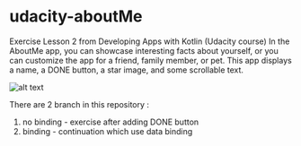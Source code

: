 # udacity-aboutMe
Exercise Lesson 2 from Developing Apps with Kotlin (Udacity course)
In the AboutMe app, you can showcase interesting facts about yourself, or you can customize the app for a friend, family member, or pet. This app displays a name, a DONE button, a star image, and some scrollable text.

![alt text](https://codelabs.developers.google.com/codelabs/kotlin-android-training-linear-layout/img/f60ff1d0b6adb985.png)

There are 2 branch in this repository :
1. no binding - exercise after adding DONE button
2. binding - continuation which use data binding
